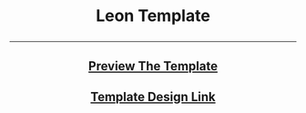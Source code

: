 # <p align="center"> Leon Template </p>

---

## <p align="center"> [Preview The Template](https://georgebeshay.github.io/Leon_Template/) <p>

## <p align="center"> [Template Design Link](https://www.graphberry.com/item/leon-psd-agency-template) <p>
